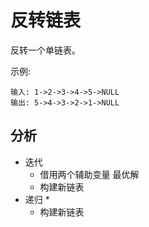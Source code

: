 # 反转链表
反转一个单链表。

示例:
```
输入: 1->2->3->4->5->NULL
输出: 5->4->3->2->1->NULL
```

## 分析
- 迭代
    * 借用两个辅助变量 最优解 
    * 构建新链表
- 递归
    * 
    * 构建新链表